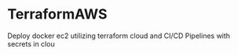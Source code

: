 # TerraformAWS
Deploy docker ec2 utilizing terraform cloud and CI/CD Pipelines with secrets in clou
